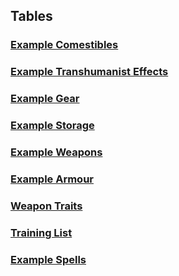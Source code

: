 ## Tables
### [Example Comestibles](Example-Comestibles)
### [Example Transhumanist Effects](Example-Transhumanist-Effects)
### [Example Gear](Example-Gear)
### [Example Storage](Example-Storage)
### [Example Weapons](Example-Weapons)
### [Example Armour](Example-Armour)
### [Weapon Traits](Weapon-Traits)
### [Training List](Training-List)
### [Example Spells](Example-Spells)
